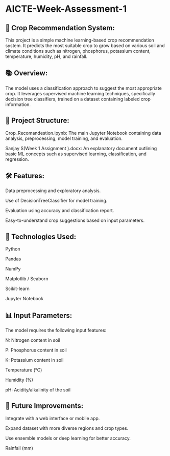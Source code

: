 # AICTE-Week-Assessment-1
## 🌾 Crop Recommendation System:
This project is a simple machine learning-based crop recommendation system. It predicts the most suitable crop to grow based on various soil and climate conditions such as nitrogen, phosphorus, potassium content, temperature, humidity, pH, and rainfall.

## 📚 Overview:
The model uses a classification approach to suggest the most appropriate crop. It leverages supervised machine learning techniques, specifically decision tree classifiers, trained on a dataset containing labeled crop information.

## 📁 Project Structure:
Crop_Recomandestion.ipynb: The main Jupyter Notebook containing data analysis, preprocessing, model training, and evaluation.

Sanjay S(Week 1 Assignment ).docx: An explanatory document outlining basic ML concepts such as supervised learning, classification, and regression.

## 🛠️ Features:
Data preprocessing and exploratory analysis.

Use of DecisionTreeClassifier for model training.

Evaluation using accuracy and classification report.

Easy-to-understand crop suggestions based on input parameters.

## 🧠 Technologies Used:
Python

Pandas

NumPy

Matplotlib / Seaborn

Scikit-learn

Jupyter Notebook

## 📊 Input Parameters:
The model requires the following input features:

N: Nitrogen content in soil

P: Phosphorus content in soil

K: Potassium content in soil

Temperature (°C)

Humidity (%)

pH: Acidity/alkalinity of the soil

## 🚀 Future Improvements:
Integrate with a web interface or mobile app.

Expand dataset with more diverse regions and crop types.

Use ensemble models or deep learning for better accuracy.

Rainfall (mm)

